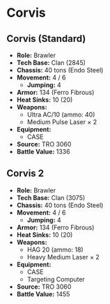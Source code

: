 # Corvis
## Corvis (Standard)
- **Role:** Brawler
- **Tech Base:** Clan (2845)
- **Chassis:** 40 tons (Endo Steel)
- **Movement:** 4 / 6
  - **Jumping:** 4
- **Armor:** 134 (Ferro Fibrous)
- **Heat Sinks:** 10 (20)
- **Weapons:**
  - Ultra AC/10 (ammo: 40)
  - Medium Pulse Laser × 2
- **Equipment:**
  - CASE
- **Source:** TRO 3060
- **Battle Value:** 1336

## Corvis 2
- **Role:** Brawler
- **Tech Base:** Clan (3075)
- **Chassis:** 40 tons (Endo Steel)
- **Movement:** 4 / 6
  - **Jumping:** 4
- **Armor:** 134 (Ferro Fibrous)
- **Heat Sinks:** 10 (20)
- **Weapons:**
  - HAG 20 (ammo: 18)
  - Heavy Medium Laser × 2
- **Equipment:**
  - CASE
  - Targeting Computer
- **Source:** TRO 3060
- **Battle Value:** 1455


